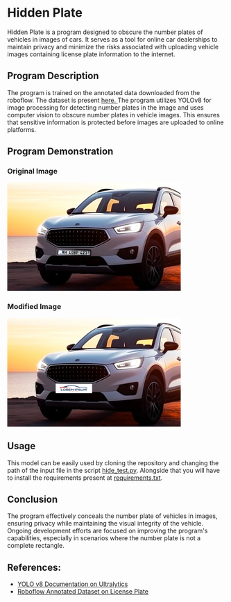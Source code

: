 # Hidden Plate

Hidden Plate is a program designed to obscure the number plates of vehicles in images of cars. It serves as a tool for online car dealerships to maintain privacy and minimize the risks associated with uploading vehicle images containing license plate information to the internet.

## Program Description

The program is trained on the annotated data downloaded from the roboflow. The dataset is present <a href = "https://universe.roboflow.com/kanwal-masroor-gv4jr/yolov7-license-plate-detection">here. </a> The program utilizes YOLOv8 for image processing for detecting number plates in the image and uses computer vision to obscure number plates in vehicle images. This ensures that sensitive information is protected before images are uploaded to online platforms.

## Program Demonstration

### Original Image
<img src="Images/car.jpeg" alt="Original Image" width="400"/>

### Modified Image
<img src="Images/modified_image.jpg" alt="Modified Image" width="400"/>

## Usage

This model can be easily used by cloning the repository and changing the path of the input file in the script <a href="source/hide_test.py">hide_test.py</a>. Alongside that you will have to install the requirements present at <a href="requirements.txt"> requirements.txt</a>. 

## Conclusion

The program effectively conceals the number plate of vehicles in images, ensuring privacy while maintaining the visual integrity of the vehicle. Ongoing development efforts are focused on improving the program's capabilities, especially in scenarios where the number plate is not a complete rectangle.


## References:

- <a href="https://docs.ultralytics.com/usage/python/#val"> YOLO v8 Documentation on Ultralytics </a> 
- <a href="https://universe.roboflow.com/kanwal-masroor-gv4jr/yolov7-license-plate-detection"> Roboflow Annotated Dataset on License Plate</a>
